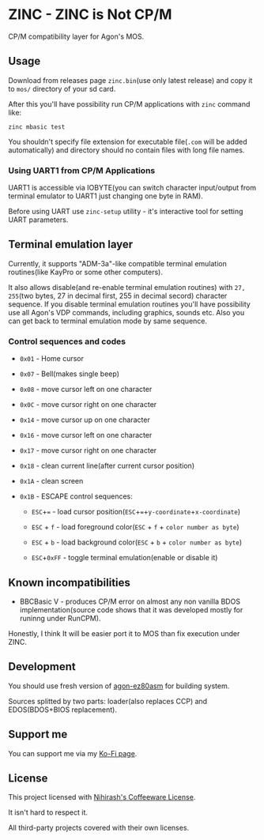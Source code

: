 ZINC - ZINC is Not CP/M
=======================

CP/M compatibility layer for Agon's MOS. 

## Usage

Download from releases page `zinc.bin`(use only latest release) and copy it to `mos/` directory of your sd card.

After this you'll have possibility run CP/M applications with `zinc` command like:

```
zinc mbasic test
```

You shouldn't specify file extension for executable file(`.com` will be added automatically) and directory should no contain files with long file names.

### Using UART1 from CP/M Applications

UART1 is accessible via IOBYTE(you can switch character input/output from terminal emulator to UART1 just changing one byte in RAM). 

Before using UART use `zinc-setup` utility - it's interactive tool for setting UART parameters. 

## Terminal emulation layer

Currently, it supports "ADM-3a"-like compatible terminal emulation routines(like KayPro or some other computers). 

It also allows disable(and re-enable terminal emulation routines) with `27, 255`(two bytes, 27 in decimal first, 255 in decimal secord) character sequence. If you disable terminal emulation routines you'll have possibility use all Agon's VDP commands, including graphics, sounds etc. Also you can get back to terminal emulation mode by same sequence. 

### Control sequences and codes

 * `0x01` - Home cursor

 * `0x07` - Bell(makes single beep)

 * `0x08` - move cursor left on one character

 * `0x0C` - move cursor right on one character

 * `0x14` - move cursor up on one character

 * `0x16` - move cursor left on one character

 * `0x17` - move cursor right on one character

 * `0x18` - clean current line(after current cursor position)

 * `0x1A` - clean screen

 * `0x1B` - ESCAPE control sequences:
  
    - `ESC`+`=` - load cursor position(`ESC`+`=`+`y-coordinate`+`x-coordinate`)

    - `ESC` + `f` - load foreground color(`ESC` + `f` + `color number as byte`)

    - `ESC` + `b` - load background color(`ESC` + `b` + `color number as byte`)
    
    - `ESC`+`0xFF` - toggle terminal emulation(enable or disable it)

## Known incompatibilities 

 * BBCBasic V - produces CP/M error on almost any non vanilla BDOS implementation(source code shows that it was developed mostly for runinng under RunCPM). 
  
  Honestly, I think It will be easier port it to MOS than fix execution under ZINC.

## Development

You should use fresh version of [agon-ez80asm](https://github.com/envenomator/agon-ez80asm) for building system.

Sources splitted by two parts: loader(also replaces CCP) and EDOS(BDOS+BIOS replacement).

## Support me

You can support me via my [Ko-Fi page](https://ko-fi.com/nihirash).

## License

This project licensed with [Nihirash's Coffeeware License](LICENSE). 

It isn't hard to respect it.

All third-party projects covered with their own licenses.